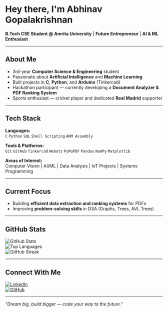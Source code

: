 # Hey there, I'm **Abhinav Gopalakrishnan**  

**B.Tech CSE Student @ Amrita University** | **Future Entrepreneur** | **AI & ML Enthusiast**  

---

## About Me  
- 3rd-year **Computer Science & Engineering** student  
- Passionate about **Artificial Intelligence** and **Machine Learning**  
- Built projects in **C**, **Python**, and **Arduino** (Tinkercad)  
- Hackathon participant — currently developing a **Document Analyzer & PDF Ranking System**  
- Sports enthusiast — cricket player and dedicated **Real Madrid** supporter  

---

## Tech Stack  
**Languages:**  
`C` `Python` `SQL` `Shell Scripting` `ARM Assembly`  

**Tools & Platforms:**  
`Git` `GitHub` `Tinkercad` `Webots` `PyMuPDF` `Pandas` `NumPy` `Matplotlib`  

**Areas of Interest:**  
Computer Vision | AI/ML | Data Analysis | IoT Projects | Systems Programming  

---

## Current Focus  
- Building **efficient data extraction and ranking systems** for PDFs  
- Improving **problem-solving skills** in DSA (Graphs, Trees, AVL Trees)  

---

## GitHub Stats  
![GitHub Stats](https://github-readme-stats.vercel.app/api?username=Abhinav-Gopalakrishnan&show_icons=true&theme=tokyonight&count_private=true)  
![Top Languages](https://github-readme-stats.vercel.app/api/top-langs/?username=Abhinav-Gopalakrishnan&layout=compact&theme=tokyonight&count_private=true)  
![GitHub Streak](https://github-readme-streak-stats.herokuapp.com?user=Abhinav-Gopalakrishnan&theme=tokyonight&count_private=true)  

---

## Connect With Me  
[![LinkedIn](https://img.shields.io/badge/LinkedIn-Abhinav--Gopalakrishnan-blue?logo=linkedin)](https://www.linkedin.com/in/abhinav-g-486343295/)  
[![GitHub](https://img.shields.io/badge/GitHub-Abhinav--Gopalakrishnan-black?logo=github)](https://github.com/Abhinav-Gopalakrishnan)  

---

*"Dream big, build bigger — code your way to the future."*
